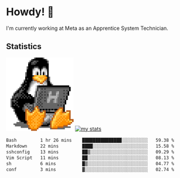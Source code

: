 # Howdy! :penguin:
I'm currently working at Meta as an Apprentice System Technician.

## Statistics

![Tux Pengiun!](tux-linux-penguin.gif)
[![my stats](https://github-readme-stats.vercel.app/api?username=benlodz&showing_icons=true&theme=tokyonight)](https://github.com/anuraghazra/github-readme-stats)

<!-- [![Top Langs](https://github-readme-stats.vercel.app/api/top-langs/?username=benlodz&layout=compact)](https://github.com/anuraghazra/github-readme-stats) ---> 

<!--START_SECTION:waka-->

```text
Bash         1 hr 26 mins    ███████████████░░░░░░░░░░   59.38 %
Markdown     22 mins         ████░░░░░░░░░░░░░░░░░░░░░   15.58 %
sshconfig    13 mins         ██▒░░░░░░░░░░░░░░░░░░░░░░   09.29 %
Vim Script   11 mins         ██░░░░░░░░░░░░░░░░░░░░░░░   08.13 %
sh           6 mins          █▒░░░░░░░░░░░░░░░░░░░░░░░   04.77 %
conf         3 mins          ▓░░░░░░░░░░░░░░░░░░░░░░░░   02.74 %
```

<!--END_SECTION:waka-->
<!--
**benlodz/benlodz** is a ✨ _special_ ✨ repository because its `README.md` (this file) appears on your GitHub profile.

Here are some ideas to get you started:

- 🔭 I’m currently working on ...
- 🌱 I’m currently learning ...
- 👯 I’m looking to collaborate on ...
- 🤔 I’m looking for help with ...
- 💬 Ask me about ...
- 📫 How to reach me: ...
- 😄 Pronouns: ...
- ⚡ Fun fact: ...
-->
